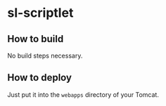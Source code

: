 sl-scriptlet
============

How to build
------------

No build steps necessary.

How to deploy
-------------

Just put it into the `webapps` directory of your Tomcat.
